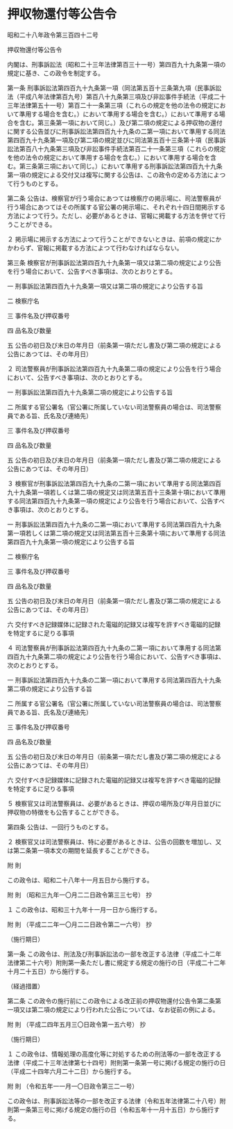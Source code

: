 # 押収物還付等公告令

昭和二十八年政令第三百四十二号

押収物還付等公告令

内閣は、刑事訴訟法（昭和二十三年法律第百三十一号）第四百九十九条第一項の規定に基き、この政令を制定する。

第一条 刑事訴訟法第四百九十九条第一項（同法第五百十三条第九項（民事訴訟法（平成八年法律第百九号）第百八十九条第三項及び非訟事件手続法（平成二十三年法律第五十一号）第百二十一条第三項（これらの規定を他の法令の規定において準用する場合を含む。）において準用する場合を含む。）において準用する場合を含む。第三条第一項において同じ。）及び第二項の規定による押収物の還付に関する公告並びに刑事訴訟法第四百九十九条の二第一項において準用する同法第四百九十九条第一項及び第二項の規定並びに同法第五百十三条第十項（民事訴訟法第百八十九条第三項及び非訟事件手続法第百二十一条第三項（これらの規定を他の法令の規定において準用する場合を含む。）において準用する場合を含む。第三条第三項において同じ。）において準用する刑事訴訟法第四百九十九条第一項の規定による交付又は複写に関する公告は、この政令の定める方法によつて行うものとする。

第二条 公告は、検察官が行う場合にあつては検察庁の掲示場に、司法警察員が行う場合にあつてはその所属する官公署の掲示場に、それぞれ十四日間掲示する方法によつて行う。ただし、必要があるときは、官報に掲載する方法を併せて行うことができる。

２ 掲示場に掲示する方法によつて行うことができないときは、前項の規定にかかわらず、官報に掲載する方法によつて行わなければならない。

第三条 検察官が刑事訴訟法第四百九十九条第一項又は第二項の規定により公告を行う場合において、公告すべき事項は、次のとおりとする。

一 刑事訴訟法第四百九十九条第一項又は第二項の規定により公告する旨

二 検察庁名

三 事件名及び押収番号

四 品名及び数量

五 公告の初日及び末日の年月日（前条第一項ただし書及び第二項の規定による公告にあつては、その年月日）

２ 司法警察員が刑事訴訟法第四百九十九条第二項の規定により公告を行う場合において、公告すべき事項は、次のとおりとする。

一 刑事訴訟法第四百九十九条第二項の規定により公告する旨

二 所属する官公署名（官公署に所属していない司法警察員の場合は、司法警察員である旨、氏名及び連絡先）

三 事件名及び押収番号

四 品名及び数量

五 公告の初日及び末日の年月日（前条第一項ただし書及び第二項の規定による公告にあつては、その年月日）

３ 検察官が刑事訴訟法第四百九十九条の二第一項において準用する同法第四百九十九条第一項若しくは第二項の規定又は同法第五百十三条第十項において準用する同法第四百九十九条第一項の規定により公告を行う場合において、公告すべき事項は、次のとおりとする。

一 刑事訴訟法第四百九十九条の二第一項において準用する同法第四百九十九条第一項若しくは第二項の規定又は同法第五百十三条第十項において準用する同法第四百九十九条第一項の規定により公告する旨

二 検察庁名

三 事件名及び押収番号

四 品名及び数量

五 公告の初日及び末日の年月日（前条第一項ただし書及び第二項の規定による公告にあつては、その年月日）

六 交付すべき記録媒体に記録された電磁的記録又は複写を許すべき電磁的記録を特定するに足りる事項

４ 司法警察員が刑事訴訟法第四百九十九条の二第一項において準用する同法第四百九十九条第二項の規定により公告を行う場合において、公告すべき事項は、次のとおりとする。

一 刑事訴訟法第四百九十九条の二第一項において準用する同法第四百九十九条第二項の規定により公告する旨

二 所属する官公署名（官公署に所属していない司法警察員の場合は、司法警察員である旨、氏名及び連絡先）

三 事件名及び押収番号

四 品名及び数量

五 公告の初日及び末日の年月日（前条第一項ただし書及び第二項の規定による公告にあつては、その年月日）

六 交付すべき記録媒体に記録された電磁的記録又は複写を許すべき電磁的記録を特定するに足りる事項

５ 検察官又は司法警察員は、必要があるときは、押収の場所及び年月日並びに押収物の特徴をも公告することができる。

第四条 公告は、一回行うものとする。

２ 検察官又は司法警察員は、特に必要があるときは、公告の回数を増加し、又は第二条第一項本文の期間を延長することができる。

附 則

この政令は、昭和二十八年十一月五日から施行する。

附 則 （昭和三九年一〇月二二日政令第三三七号） 抄

１ この政令は、昭和三十九年十一月一日から施行する。

附 則 （平成二二年一〇月二二日政令第二一六号） 抄

（施行期日）

第一条 この政令は、刑法及び刑事訴訟法の一部を改正する法律（平成二十二年法律第二十六号）附則第一条ただし書に規定する規定の施行の日（平成二十二年十月二十五日）から施行する。

（経過措置）

第二条 この政令の施行前にこの政令による改正前の押収物還付公告令第二条第一項又は第二項の規定により行われた公告については、なお従前の例による。

附 則 （平成二四年五月三〇日政令第一五六号） 抄

（施行期日）

１ この政令は、情報処理の高度化等に対処するための刑法等の一部を改正する法律（平成二十三年法律第七十四号）附則第一条第一号に掲げる規定の施行の日（平成二十四年六月二十二日）から施行する。

附 則 （令和五年一一月一〇日政令第三二一号）

この政令は、刑事訴訟法等の一部を改正する法律（令和五年法律第二十八号）附則第一条第三号に掲げる規定の施行の日（令和五年十一月十五日）から施行する。
